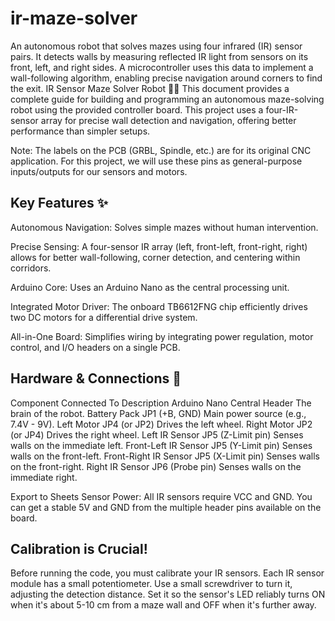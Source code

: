 # ir-maze-solver
An autonomous robot that solves mazes using four infrared (IR) sensor pairs. It detects walls by measuring reflected IR light from sensors on its front, left, and right sides. A microcontroller uses this data to implement a wall-following algorithm, enabling precise navigation around corners to find the exit.
IR Sensor Maze Solver Robot 🤖🧭
This document provides a complete guide for building and programming an autonomous maze-solving robot using the provided controller board. This project uses a four-IR-sensor array for precise wall detection and navigation, offering better performance than simpler setups.

Note: The labels on the PCB (GRBL, Spindle, etc.) are for its original CNC application. For this project, we will use these pins as general-purpose inputs/outputs for our sensors and motors.

## Key Features ✨
Autonomous Navigation: Solves simple mazes without human intervention.

Precise Sensing: A four-sensor IR array (left, front-left, front-right, right) allows for better wall-following, corner detection, and centering within corridors.

Arduino Core: Uses an Arduino Nano as the central processing unit.

Integrated Motor Driver: The onboard TB6612FNG chip efficiently drives two DC motors for a differential drive system.

All-in-One Board: Simplifies wiring by integrating power regulation, motor control, and I/O headers on a single PCB.

## Hardware & Connections 🔌
Component	Connected To	Description
Arduino Nano	Central Header	The brain of the robot.
Battery Pack	JP1 (+B, GND)	Main power source (e.g., 7.4V - 9V).
Left Motor	JP4 (or JP2)	Drives the left wheel.
Right Motor	JP2 (or JP4)	Drives the right wheel.
Left IR Sensor	JP5 (Z-Limit pin)	Senses walls on the immediate left.
Front-Left IR Sensor	JP5 (Y-Limit pin)	Senses walls on the front-left.
Front-Right IR Sensor	JP5 (X-Limit pin)	Senses walls on the front-right.
Right IR Sensor	JP6 (Probe pin)	Senses walls on the immediate right.

Export to Sheets
Sensor Power: All IR sensors require VCC and GND. You can get a stable 5V and GND from the multiple header pins available on the board.

## Calibration is Crucial!
Before running the code, you must calibrate your IR sensors. Each IR sensor module has a small potentiometer. Use a small screwdriver to turn it, adjusting the detection distance. Set it so the sensor's LED reliably turns ON when it's about 5-10 cm from a maze wall and OFF when it's further away.
